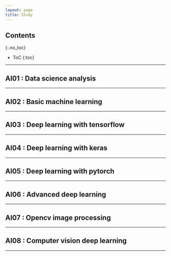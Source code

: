 ```yaml
---
layout: page
title: Study
---
```


## Contents
{:.no_toc}

* ToC
{:toc}

---

## AI01 : Data science analysis



---

## AI02 : Basic machine learning



---

## AI03 : Deep learning with tensorflow



---

## AI04 : Deep learning with keras




---

## AI05 : Deep learning with pytorch




---

## AI06 : Advanced deep learning




---

## AI07 : Opencv image processing




---

## AI08 : Computer vision deep learning




---
